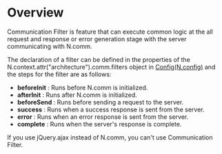 Overview
===

Communication Filter is feature that can execute common logic at the all request and response or error generation stage with the server communicating with N.comm.

The declaration of a filter can be defined in the properties of the N.context.attr("architecture").comm.filters object in [Config(N.config)](#cmVmcjAxMDIlMjRDb25maWckaHRtbCUyRm5hdHVyYWxqcyUyRnJlZnIlMkZyZWZyMDEwMi5odG1s) and the steps for the filter are as follows:
* **beforeInit** : Runs before N.comm is initialized.
* **afterInit** : Runs after N.comm is initialized.
* **beforeSend** : Runs before sending a request to the server.
* **success** : Runs when a success response is sent from the server.
* **error** : Runs when an error response is sent from the server.
* **complete** : Runs when the server's response is complete.

<p class="alert">If you use jQuery.ajax instead of N.comm, you can't use Communication Filter.</p>
